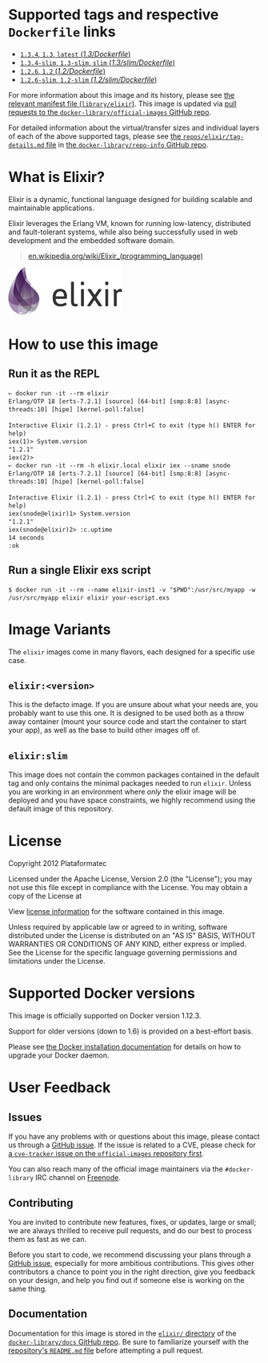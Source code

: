 # Supported tags and respective `Dockerfile` links

-	[`1.3.4`, `1.3`, `latest` (*1.3/Dockerfile*)](https://github.com/c0b/docker-elixir/blob/d8d656d7c0dc9dd2956a22276c93cb97568ea6d4/1.3/Dockerfile)
-	[`1.3.4-slim`, `1.3-slim`, `slim` (*1.3/slim/Dockerfile*)](https://github.com/c0b/docker-elixir/blob/d8d656d7c0dc9dd2956a22276c93cb97568ea6d4/1.3/slim/Dockerfile)
-	[`1.2.6`, `1.2` (*1.2/Dockerfile*)](https://github.com/c0b/docker-elixir/blob/77b9a3da43ce035327ae29083e567191d60a6ac8/1.2/Dockerfile)
-	[`1.2.6-slim`, `1.2-slim` (*1.2/slim/Dockerfile*)](https://github.com/c0b/docker-elixir/blob/77b9a3da43ce035327ae29083e567191d60a6ac8/1.2/slim/Dockerfile)

For more information about this image and its history, please see [the relevant manifest file (`library/elixir`)](https://github.com/docker-library/official-images/blob/master/library/elixir). This image is updated via [pull requests to the `docker-library/official-images` GitHub repo](https://github.com/docker-library/official-images/pulls?q=label%3Alibrary%2Felixir).

For detailed information about the virtual/transfer sizes and individual layers of each of the above supported tags, please see [the `repos/elixir/tag-details.md` file](https://github.com/docker-library/repo-info/blob/master/repos/elixir/tag-details.md) in [the `docker-library/repo-info` GitHub repo](https://github.com/docker-library/repo-info).

# What is Elixir?

Elixir is a dynamic, functional language designed for building scalable and maintainable applications.

Elixir leverages the Erlang VM, known for running low-latency, distributed and fault-tolerant systems, while also being successfully used in web development and the embedded software domain.

> [en.wikipedia.org/wiki/Elixir_(programming_language)](https://en.wikipedia.org/wiki/Elixir_%28programming_language%29)

![logo](https://raw.githubusercontent.com/docker-library/docs/f3ee5318992592f987a289cd72d63ac1807f569d/elixir/logo.png)

# How to use this image

## Run it as the REPL

```console
➸ docker run -it --rm elixir
Erlang/OTP 18 [erts-7.2.1] [source] [64-bit] [smp:8:8] [async-threads:10] [hipe] [kernel-poll:false]

Interactive Elixir (1.2.1) - press Ctrl+C to exit (type h() ENTER for help)
iex(1)> System.version
"1.2.1"
iex(2)>
➸ docker run -it --rm -h elixir.local elixir iex --sname snode
Erlang/OTP 18 [erts-7.2.1] [source] [64-bit] [smp:8:8] [async-threads:10] [hipe] [kernel-poll:false]

Interactive Elixir (1.2.1) - press Ctrl+C to exit (type h() ENTER for help)
iex(snode@elixir)1> System.version
"1.2.1"
iex(snode@elixir)2> :c.uptime
14 seconds
:ok
```

## Run a single Elixir exs script

```console
$ docker run -it --rm --name elixir-inst1 -v "$PWD":/usr/src/myapp -w /usr/src/myapp elixir elixir your-escript.exs
```

# Image Variants

The `elixir` images come in many flavors, each designed for a specific use case.

## `elixir:<version>`

This is the defacto image. If you are unsure about what your needs are, you probably want to use this one. It is designed to be used both as a throw away container (mount your source code and start the container to start your app), as well as the base to build other images off of.

## `elixir:slim`

This image does not contain the common packages contained in the default tag and only contains the minimal packages needed to run `elixir`. Unless you are working in an environment where *only* the elixir image will be deployed and you have space constraints, we highly recommend using the default image of this repository.

# License

Copyright 2012 Plataformatec

Licensed under the Apache License, Version 2.0 (the "License"); you may not use this file except in compliance with the License. You may obtain a copy of the License at

View [license information](http://www.apache.org/licenses/LICENSE-2.0) for the software contained in this image.

Unless required by applicable law or agreed to in writing, software distributed under the License is distributed on an "AS IS" BASIS, WITHOUT WARRANTIES OR CONDITIONS OF ANY KIND, either express or implied. See the License for the specific language governing permissions and limitations under the License.

# Supported Docker versions

This image is officially supported on Docker version 1.12.3.

Support for older versions (down to 1.6) is provided on a best-effort basis.

Please see [the Docker installation documentation](https://docs.docker.com/installation/) for details on how to upgrade your Docker daemon.

# User Feedback

## Issues

If you have any problems with or questions about this image, please contact us through a [GitHub issue](https://github.com/c0b/docker-elixir/issues). If the issue is related to a CVE, please check for [a `cve-tracker` issue on the `official-images` repository first](https://github.com/docker-library/official-images/issues?q=label%3Acve-tracker).

You can also reach many of the official image maintainers via the `#docker-library` IRC channel on [Freenode](https://freenode.net).

## Contributing

You are invited to contribute new features, fixes, or updates, large or small; we are always thrilled to receive pull requests, and do our best to process them as fast as we can.

Before you start to code, we recommend discussing your plans through a [GitHub issue](https://github.com/c0b/docker-elixir/issues), especially for more ambitious contributions. This gives other contributors a chance to point you in the right direction, give you feedback on your design, and help you find out if someone else is working on the same thing.

## Documentation

Documentation for this image is stored in the [`elixir/` directory](https://github.com/docker-library/docs/tree/master/elixir) of the [`docker-library/docs` GitHub repo](https://github.com/docker-library/docs). Be sure to familiarize yourself with the [repository's `README.md` file](https://github.com/docker-library/docs/blob/master/README.md) before attempting a pull request.
